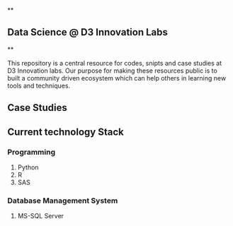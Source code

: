 **
## Data Science @ D3 Innovation Labs
**

This repository is a central resource for codes, snipts and case studies at D3 Innovation labs. Our purpose for making these resources public is to built a community driven ecosystem which can help others in learning new tools and techniques. 

## Case Studies


## Current technology Stack

### Programming
 1. Python
 2. R
 3. SAS

### Database Management System
 1. MS-SQL Server